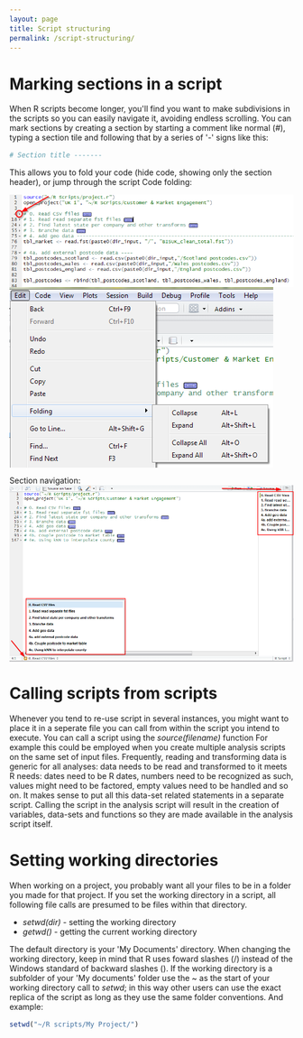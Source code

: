 ```yaml
---
layout: page
title: Script structuring
permalink: /script-structuring/
---
```

# Marking sections in a script

When R scripts become longer, you'll find you want to make subdivisions in the scripts so you can easily navigate it, avoiding endless scrolling. You can mark sections by creating a section by starting a comment like normal (#), typing a section tile and following that by a series of '-' signs like this:

```r 
# Section title -------
```

This allows you to fold your code (hide code, showing only the section header), or jump through the script Code folding: 

<img src="/_pages/snippets-and-tips/code_folding.png" alt="Folding 1" align="center"/> 

<img src="/_pages/snippets-and-tips/code_folding2.png" alt="Folding 2" align="center"/> 

Section navigation: 
<img src="/_pages/snippets-and-tips/code_navigation.png" alt="Navigation" align="center"/> 

# Calling scripts from scripts

Whenever you tend to re-use script in several instances, you might want to place it in a seperate file you can call from within the script you intend to execute. You can call a script using the _source(filename)_ function For example this could be employed when you create multiple analysis scripts on the same set of input files. Frequently, reading and transforming data is generic for all analyses: data needs to be read and transformed to it meets R needs: dates need to be R dates, numbers need to be recognized as such, values might need to be factored, empty values need to be handled and so on. It makes sense to put all this data-set related statements in a separate script. Calling the script in the analysis script will result in the creation of variables, data-sets and functions so they are made available in the analysis script itself.

# Setting working directories

When working on a project, you probably want all your files to be in a folder you made for that project. If you set the working directory in a script, all following file calls are presumed to be files within that directory.

*   _setwd(dir)_ - setting the working directory
*   _getwd()_ - getting the current working directory

The default directory is your 'My Documents' directory. When changing the working directory, keep in mind that R uses foward slashes (/) instead of the Windows standard of backward slashes (\). If the working directory is a subfolder of your 'My documents' folder use the ~ as the start of your working directory call to _setwd_; in this way other users can use the exact replica of the script as long as they use the same folder conventions. And example:

```r
setwd("~/R scripts/My Project/")
```
